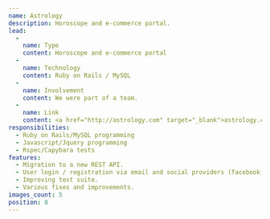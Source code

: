 ```yaml
---
name: Astrology
description: Horoscope and e-commerce portal.
lead:
  -
    name: Type
    content: Horoscope and e-commerce portal
  -
    name: Technology
    content: Ruby on Rails / MySQL
  -
    name: Involvement
    content: We were part of a team.
  -
    name: Link
    content: <a href="http://astrology.com" target="_blank">astrology.com</a>
responsibilities:
  - Ruby on Rails/MySQL programming
  - Javascript/Jquery programming
  - Rspec/Capybara tests
features:
  - Migration to a new REST API.
  - User login / registration via email and social providers (facebook, twitter)
  - Improving test suite.
  - Various fixes and improvements.
images_count: 5
position: 8
---
```

